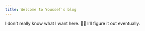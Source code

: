 ```yaml
---
title: Welcome to Youssef's blog
---
```

I don't really know what I want here. 🤷‍♂️
I'll figure it out eventually.
